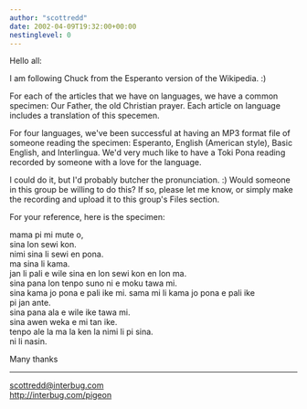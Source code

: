 ```yaml
---
author: "scottredd"
date: 2002-04-09T19:32:00+00:00
nestinglevel: 0
---
```

Hello all:

I am following Chuck from the Esperanto version of the Wikipedia. :)

For each of the articles that we have on languages, we have a common
specimen: Our Father, the old Christian prayer. Each article on
language includes a translation of this specemen.

For four languages, we've been successful at having an MP3 format
file of someone reading the specimen: Esperanto, English (American
style), Basic English, and Interlingua. We'd very much like to have
a Toki Pona reading recorded by someone with a love for the language.

I could do it, but I'd probably butcher the pronunciation. :) Would
someone in this group be willing to do this? If so, please let me
know, or simply make the recording and upload it to this group's
Files section.

For your reference, here is the specimen:

mama pi mi mute o, \
sina lon sewi kon. \
nimi sina li sewi en pona. \
ma sina li kama. \
jan li pali e wile sina en lon sewi kon en lon ma. \
sina pana lon tenpo suno ni e moku tawa mi. \
sina kama jo pona e pali ike mi. sama mi li kama jo pona e pali ike \
pi jan ante. \
sina pana ala e wile ike tawa mi. \
sina awen weka e mi tan ike. \
tenpo ale la ma la ken la nimi li pi sina. \
ni li nasin.

Many thanks

***
scottredd@interbug.com \
http://interbug.com/pigeon